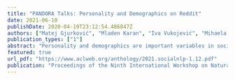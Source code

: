 ```yaml
---
title: "PANDORA Talks: Personality and Demographics on Reddit"
date: 2021-06-10
publishDate: 2020-04-19T23:12:54.486847Z
authors: ["Matej Gjurković", "Mladen Karan", "́Iva Vukojević", "Mihaela Bošnjak", "Jan Šnajder"]
publication_types: ["1"]
abstract: "Personality and demographics are important variables in social sciences, while in NLP they can aid in interpretability and removal of societal biases. However, datasets with both personality and demographic labels are scarce. To address this, we present PANDORA, the first large-scale dataset of Reddit comments labeled with three personality models (including the well-established Big 5 model) and demographics (age, gender, and location) for more than 10k users. We showcase the usefulness of this dataset on three experiments, where we leverage the more readily available data from other personality models to predict the Big 5 traits, analyze gender classification biases arising from psycho-demographic variables, and carry out a confirmatory and exploratory analysis based on psychological theories. Finally, we present benchmark prediction models for all personality and demographic variables."
featured: true
url_pdf: "https://www.aclweb.org/anthology/2021.socialnlp-1.12.pdf"
publication: "Proceedings of the Ninth International Workshop on Natural Language Processing for Social Media, NAACL 2021"
---
```



